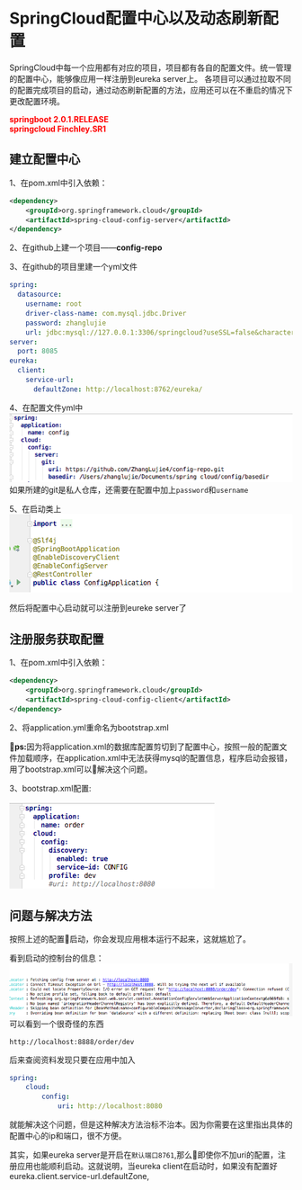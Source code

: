 # SpringCloud配置中心以及动态刷新配置


SpringCloud中每一个应用都有对应的项目，项目都有各自的配置文件。统一管理的配置中心，能够像应用一样注册到eureka server上。
各项目可以通过拉取不同的配置完成项目的启动，通过动态刷新配置的方法，应用还可以在不重启的情况下更改配置环境。

<strong style="color:red">springboot 2.0.1.RELEASE</strong><br>
<strong style="color:red">springcloud Finchley.SR1</strong>

## 建立配置中心

1、在pom.xml中引入依赖：
```xml
<dependency>
    <groupId>org.springframework.cloud</groupId>
    <artifactId>spring-cloud-config-server</artifactId>
</dependency>
```

2、在github上建一个项目——**config-repo**

3、在github的项目里建一个yml文件
```yaml
spring:
  datasource:
    username: root
    driver-class-name: com.mysql.jdbc.Driver
    password: zhanglujie
    url: jdbc:mysql://127.0.0.1:3306/springcloud?useSSL=false&characterEncoding=utf-8
server:
  port: 8085
eureka:
  client:
    service-url:
      defaultZone: http://localhost:8762/eureka/
```

4、在配置文件yml中
![配置](/img/cloud_3_1.png)
如果所建的git是私人仓库，还需要在配置中加上`password`和`username`

5、在启动类上
![启动类](/img/cloud_3_2.png)

然后将配置中心启动就可以注册到eureke server了

## 注册服务获取配置

1、在pom.xml中引入依赖：
```xml
<dependency>
    <groupId>org.springframework.cloud</groupId>
    <artifactId>spring-cloud-config-client</artifactId>
</dependency>
```
2、将application.yml重命名为bootstrap.xml

<strong>ps:</strong>因为将application.xml的数据库配置剪切到了配置中心，按照一般的配置文件加载顺序，在application.xml中无法获得mysql的配置信息，程序启动会报错，用了bootstrap.xml可以解决这个问题。

3、bootstrap.xml配置:

![bootstrap](/img/cloud_3_3.png)

## 问题与解决方法

按照上述的配置启动，你会发现应用根本运行不起来，这就尴尬了。

看到启动的控制台的信息：
![控制台信息](/img/cloud_3_4.png)
可以看到一个很奇怪的东西
```
http://localhost:8888/order/dev
```
后来查阅资料发现只要在应用中加入
```yml
spring:
    cloud:
        config:
            uri: http://localhost:8080
```
就能解决这个问题，但是这种解决方法治标不治本。因为你需要在这里指出具体的配置中心的ip和端口，很不方便。

其实，如果eureka server是开启在`默认端口8761`,那么即使你不加uri的配置，注册应用也能顺利启动。这就说明，当eureka client在启动时，如果没有配置好eureka.client.service-url.defaultZone,















